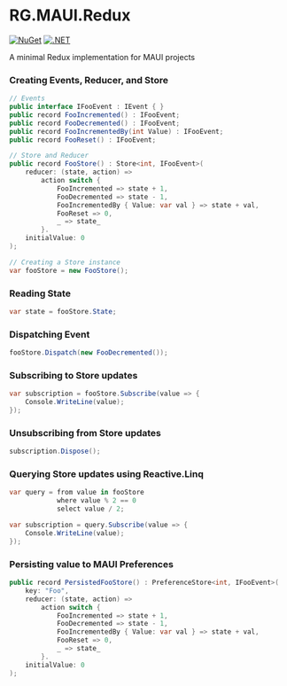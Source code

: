 # RG.MAUI.Redux

[![NuGet](https://img.shields.io/nuget/v/RG.MAUI.Redux.svg)](https://www.nuget.org/packages/RG.MAUI.Redux/) [![.NET](https://github.com/ronnygunawan/maui-redux/actions/workflows/dotnet.yml/badge.svg)](https://github.com/ronnygunawan/maui-redux/actions/workflows/dotnet.yml)

A minimal Redux implementation for MAUI projects

### Creating Events, Reducer, and Store

```cs
// Events
public interface IFooEvent : IEvent { }
public record FooIncremented() : IFooEvent;
public record FooDecremented() : IFooEvent;
public record FooIncrementedBy(int Value) : IFooEvent;
public record FooReset() : IFooEvent;

// Store and Reducer
public record FooStore() : Store<int, IFooEvent>(
    reducer: (state, action) =>
        action switch {
            FooIncremented => state + 1,
            FooDecremented => state - 1,
            FooIncrementedBy { Value: var val } => state + val,
            FooReset => 0,
            _ => state_
        }.
    initialValue: 0
);

// Creating a Store instance
var fooStore = new FooStore();
```

### Reading State

```cs
var state = fooStore.State;
```

### Dispatching Event

```cs
fooStore.Dispatch(new FooDecremented());
```

### Subscribing to Store updates

```cs
var subscription = fooStore.Subscribe(value => {
    Console.WriteLine(value);
});
```

### Unsubscribing from Store updates

```cs
subscription.Dispose();
```

### Querying Store updates using Reactive.Linq

```cs
var query = from value in fooStore
            where value % 2 == 0
            select value / 2;

var subscription = query.Subscribe(value => {
    Console.WriteLine(value);
});
```

### Persisting value to MAUI Preferences

```cs
public record PersistedFooStore() : PreferenceStore<int, IFooEvent>(
    key: "Foo",
    reducer: (state, action) =>
        action switch {
            FooIncremented => state + 1,
            FooDecremented => state - 1,
            FooIncrementedBy { Value: var val } => state + val,
            FooReset => 0,
            _ => state_
        }.
    initialValue: 0
);
```